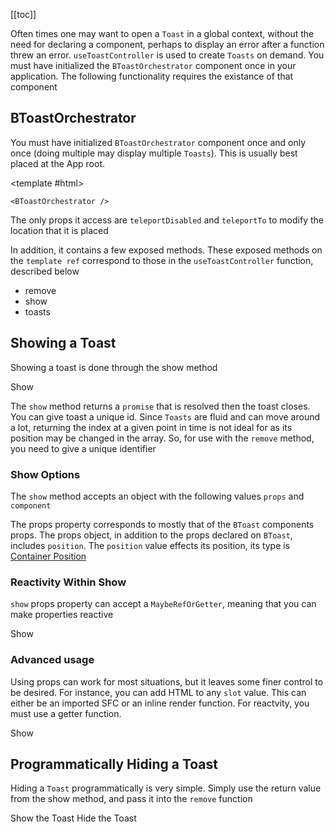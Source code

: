 <ComposableHeader path="useToastController/index.ts" title="useToastController" />

<ContentsSidebar>

[[toc]]

</ContentsSidebar>
<div class="lead mb-5">

Often times one may want to open a `Toast` in a global context, without the need for declaring a component, perhaps to display an error after a function threw an error. `useToastController` is used to create `Toasts` on demand. You must have initialized the `BToastOrchestrator` component once in your application. The following functionality requires the existance of that component

</div>

<UsePluginAlert />

## BToastOrchestrator

You must have initialized `BToastOrchestrator` component once and only once (doing multiple may display multiple `Toasts`). This is usually best placed at the App root.

<HighlightCard>

<template #html>

```vue-html
<BToastOrchestrator />
```

  </template>
</HighlightCard>

The only props it access are `teleportDisabled` and `teleportTo` to modify the location that it is placed

In addition, it contains a few exposed methods. These exposed methods on the `template ref` correspond to those in the `useToastController` function, described below

- remove
- show
- toasts

## Showing a Toast

Showing a toast is done through the show method

<HighlightCard>
  <BButton @click="show({  title: 'Hello', body: 'World'  })">Show</BButton>
  <template #html>

```vue
<template>
  <BButton @click="show({title: 'Hello', body: 'World'})">Show</BButton>
</template>

<script setup lang="ts">
const {show} = useToastController()
</script>
```

  </template>
</HighlightCard>

The `show` method returns a `promise` that is resolved then the toast closes. You can give toast a unique id. Since `Toasts` are fluid and can move around a lot, returning the index at a given point in time is not ideal for as its position may be changed in the array. So, for use with the `remove` method, you need to give a unique identifier

### Show Options

The `show` method accepts an object with the following values `props` and `component`

The props property corresponds to mostly that of the `BToast` components props. The props object, in addition to the props declared on `BToast`, includes `position`. The `position` value effects its position, its type is [Container Position](/docs/types#containerposition)

### Reactivity Within Show

`show` props property can accept a `MaybeRefOrGetter`, meaning that you can make properties reactive

<HighlightCard>
  <BButton @click="showReactiveExample">Show</BButton>
  <template #html>

```vue
<template>
  <BButton @click="showMe">Show</BButton>
</template>

<script setup lang="ts">
const {show} = useToastController()

const firstRef = ref<OrchestratedToast>({
  body: `${Math.random()}`,
})

setInterval(() => {
  firstRef.value.body = `${Math.random()}`
}, 1000)

const showMe = () => {
  show(
    computed(() => ({
      ...firstRef.value,
      variant: (Number.parseInt(firstRef.value.body?.charAt(2) ?? '0') % 2 === 0
        ? 'danger'
        : 'info') as ColorVariant,
    }))
  )
}
</script>
```

  </template>
</HighlightCard>

### Advanced usage

Using props can work for most situations, but it leaves some finer control to be desired. For instance, you can add HTML to any `slot` value. This can either be an imported SFC or an inline render function. For reactvity, you must use a getter function.

<HighlightCard>
  <BButton @click="showMeAdvancedExample">Show</BButton>
  <template #html>

```vue
<template>
  <BButton @click="showMe">Show</BButton>
</template>

<script setup lang="ts">
import {BToast} from 'bootstrap-vue-next'

const {show} = useToastController()

const firstRef = ref<OrchestratedToast>({
  body: `${Math.random()}`,
})

setInterval(() => {
  firstRef.value.body = `${Math.random()}`
}, 1000)

const showMe = () => {
  show({
    body: firstRef.value.body,
    slots: {default: () => h('div', null, {default: () => `custom! ${firstRef.value.body}`})},
  })
  // Demonstration psuedocode, you can also import a component and use it
  // const importedComponent () => {
  //   show({
  //     component: import('./MyToastComponent.vue'),
  //   })
  // }
}
</script>
```

  </template>
</HighlightCard>

## Programmatically Hiding a Toast

Hiding a `Toast` programmatically is very simple. Simply use the return value from the show method, and pass it into the `remove` function

<HighlightCard>
  <BButtonGroup>
    <BButton @click="showMe" variant="success">
      Show the Toast
    </BButton>
    <BButton @click="hideMe" variant="danger">
      Hide the Toast
    </BButton>
  </BButtonGroup>
  <template #html>

```vue
<template>
  <BButtonGroup>
    <BButton @click="showMe" variant="success"> Show the Toast </BButton>
    <BButton @click="hideMe" variant="danger"> Hide the Toast </BButton>
  </BButtonGroup>
</template>

<script setup lang="ts">
const {show, remove} = useToastController()

let showValue: undefined | string

const showMe = () => {
  if (showValue !== undefined) return
  // `show` returns a symbol
  showValue = 'toast1'
  show({
    title: 'Showing',
    value: true,
    variant: 'success',
    position: 'bottom-center',
    id: showValue,
  })
}

const hideMe = () => {
  if (showValue === undefined) return
  remove?.(showValue)
  showValue = undefined
}
</script>
```

  </template>

</HighlightCard>

<script setup lang="ts">
import {data} from '../../data/components/toast.data'
import {BButton, useToastController, BButtonGroup, BToast} from 'bootstrap-vue-next'
import HighlightCard from '../../components/HighlightCard.vue'
import ContentsSidebar from '../../components/ContentsSidebar.vue'
import UsePluginAlert from '../../components/UsePluginAlert.vue'
import {ref, computed, h, onMounted} from 'vue'
import ComposableHeader from './ComposableHeader.vue'

const {show, remove, toasts} = useToastController()

let showValue: undefined | string

const showMe = () => {
  if (showValue !== undefined) return
  showValue = 'toast-1'
  show({ title: 'Showing',  variant: 'success', position: 'bottom-center', id: showValue } )
}

const hideMe = () => {
  if (showValue === undefined) return
  remove(showValue)
  showValue = undefined
}

const firstRef = ref<OrchestratedToast>({
  body: `${Math.random()}`,
})

onMounted(() => {
  console.log('mounted')
  setInterval(() => {
    firstRef.value.body = `${Math.random()}`
  }, 1000)
})

const showReactiveExample = () => {
  show(
    computed(() => ({
      ...firstRef.value,
      variant: (Number.parseInt(firstRef.value.body?.charAt(2) ?? '0') % 2 === 0
        ? 'danger'
        : 'info') as ColorVariant,
    })),
  )
}

const showMeAdvancedExample = () => {
  show({
    body: firstRef.value.body,
    position: 'bottom-center',
    slots: {default: () => h('div', null, {default: () => `custom! ${firstRef.value.body}`})},
  })
}

</script>
